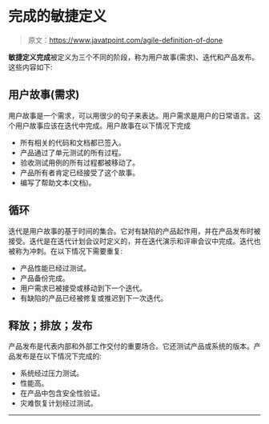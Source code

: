 # 完成的敏捷定义

> 原文：<https://www.javatpoint.com/agile-definition-of-done>

**敏捷定义完成**被定义为三个不同的阶段，称为用户故事(需求)、迭代和产品发布。这些内容如下:

## 用户故事(需求)

用户故事是一个需求，可以用很少的句子来表达。用户需求是用户的日常语言。这个用户故事应该在迭代中完成。用户故事在以下情况下完成

*   所有相关的代码和文档都已签入。
*   产品通过了单元测试的所有过程。
*   验收测试用例的所有过程都被移动了。
*   产品所有者肯定已经接受了这个故事。
*   编写了帮助文本(文档)。

## 循环

迭代是用户故事的基于时间的集合。它对有缺陷的产品起作用，并在产品发布时被接受。迭代是在迭代计划会议时定义的，并在迭代演示和评审会议中完成。迭代也被称为冲刺。在以下情况下需要重复:

*   产品性能已经过测试。
*   产品备份完成。
*   用户需求已被接受或移动到下一个迭代。
*   有缺陷的产品已经被修复或推迟到下一次迭代。

## 释放；排放；发布

产品发布是代表内部和外部工作交付的重要场合。它还测试产品或系统的版本。产品发布是在以下情况下完成的:

*   系统经过压力测试。
*   性能高。
*   在产品中包含安全性验证。
*   灾难恢复计划经过测试。

* * *